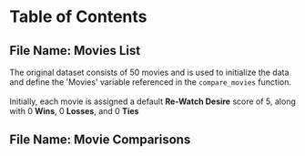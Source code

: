 # Table of Contents

## File Name: Movies List
The original dataset consists of 50 movies and is used to initialize the data and define the 'Movies' variable referenced in the `compare_movies` function. <br><br> Initially, each movie is assigned a default **Re-Watch Desire** score of 5, along with 0 **Wins**, 0 **Losses**, and 0 **Ties**

## File Name: Movie Comparisons

